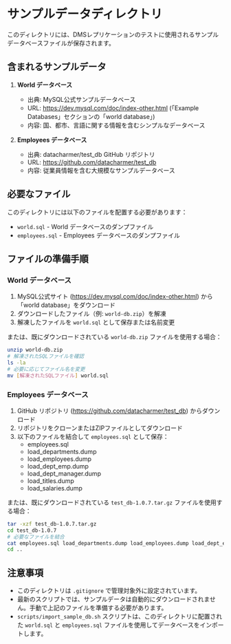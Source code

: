 # サンプルデータディレクトリ

このディレクトリには、DMSレプリケーションのテストに使用されるサンプルデータベースファイルが保存されます。

## 含まれるサンプルデータ

1. **World データベース**
   - 出典: MySQL公式サンプルデータベース
   - URL: https://dev.mysql.com/doc/index-other.html (「Example Databases」セクションの「world database」)
   - 内容: 国、都市、言語に関する情報を含むシンプルなデータベース

2. **Employees データベース**
   - 出典: datacharmer/test_db GitHub リポジトリ
   - URL: https://github.com/datacharmer/test_db
   - 内容: 従業員情報を含む大規模なサンプルデータベース

## 必要なファイル

このディレクトリには以下のファイルを配置する必要があります：

- `world.sql` - World データベースのダンプファイル
- `employees.sql` - Employees データベースのダンプファイル

## ファイルの準備手順

### World データベース

1. MySQL公式サイト (https://dev.mysql.com/doc/index-other.html) から「world database」をダウンロード
2. ダウンロードしたファイル（例: `world-db.zip`）を解凍
3. 解凍したファイルを `world.sql` として保存または名前変更

または、既にダウンロードされている `world-db.zip` ファイルを使用する場合：

```bash
unzip world-db.zip
# 解凍されたSQLファイルを確認
ls -la
# 必要に応じてファイル名を変更
mv [解凍されたSQLファイル] world.sql
```

### Employees データベース

1. GitHub リポジトリ (https://github.com/datacharmer/test_db) からダウンロード
2. リポジトリをクローンまたはZIPファイルとしてダウンロード
3. 以下のファイルを結合して `employees.sql` として保存：
   - employees.sql
   - load_departments.dump
   - load_employees.dump
   - load_dept_emp.dump
   - load_dept_manager.dump
   - load_titles.dump
   - load_salaries.dump

または、既にダウンロードされている `test_db-1.0.7.tar.gz` ファイルを使用する場合：

```bash
tar -xzf test_db-1.0.7.tar.gz
cd test_db-1.0.7
# 必要なファイルを結合
cat employees.sql load_departments.dump load_employees.dump load_dept_emp.dump load_dept_manager.dump load_titles.dump load_salaries.dump > ../employees.sql
cd ..
```

## 注意事項

- このディレクトリは `.gitignore` で管理対象外に設定されています。
- 最新のスクリプトでは、サンプルデータは自動的にダウンロードされません。手動で上記のファイルを準備する必要があります。
- `scripts/import_sample_db.sh` スクリプトは、このディレクトリに配置された `world.sql` と `employees.sql` ファイルを使用してデータベースをインポートします。